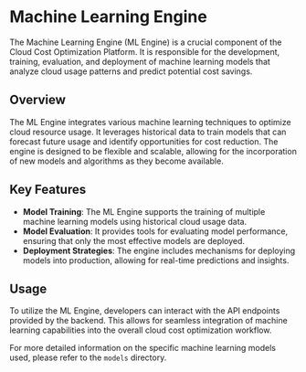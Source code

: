 # Machine Learning Engine

The Machine Learning Engine (ML Engine) is a crucial component of the Cloud Cost Optimization Platform. It is responsible for the development, training, evaluation, and deployment of machine learning models that analyze cloud usage patterns and predict potential cost savings.

## Overview

The ML Engine integrates various machine learning techniques to optimize cloud resource usage. It leverages historical data to train models that can forecast future usage and identify opportunities for cost reduction. The engine is designed to be flexible and scalable, allowing for the incorporation of new models and algorithms as they become available.

## Key Features

- **Model Training**: The ML Engine supports the training of multiple machine learning models using historical cloud usage data.
- **Model Evaluation**: It provides tools for evaluating model performance, ensuring that only the most effective models are deployed.
- **Deployment Strategies**: The engine includes mechanisms for deploying models into production, allowing for real-time predictions and insights.

## Usage

To utilize the ML Engine, developers can interact with the API endpoints provided by the backend. This allows for seamless integration of machine learning capabilities into the overall cloud cost optimization workflow.

For more detailed information on the specific machine learning models used, please refer to the `models` directory.